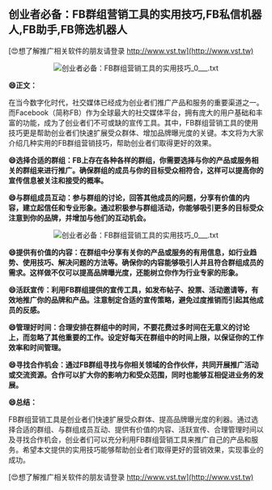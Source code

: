## **创业者必备：FB群组营销工具的实用技巧,FB私信机器人,FB助手,FB筛选机器人**

[😍想了解推广相关软件的朋友请登录 http://www.vst.tw](http://www.vst.tw)

 <center><img src="https://vst.tw/MP4/tuiguang/png/4.png" alt="创业者必备：FB群组营销工具的实用技巧_0___.txt"></center>

**😄正文：**

在当今数字化时代，社交媒体已经成为创业者们推广产品和服务的重要渠道之一。而Facebook（简称FB）作为全球最大的社交媒体平台，拥有庞大的用户基础和丰富的功能，成为了创业者们不可或缺的宣传工具。其中，FB群组营销工具的使用技巧更是帮助创业者们快速扩展受众群体、增加品牌曝光度的关键。本文将为大家介绍几种实用的FB群组营销技巧，帮助创业者们取得更好的效果。

**😄选择合适的群组：FB上存在各种各样的群组，你需要选择与你的产品或服务相关的群组来进行推广。确保群组的成员与你的目标受众相符合，这样可以提高你的宣传信息被关注和接受的概率。**

**😄与群组成员互动：参与群组的讨论，回答其他成员的问题，分享有价值的内容，建立起信任和专业形象。通过积极参与群组活动，你能够吸引更多的目标受众注意到你的品牌，并增加与他们的互动机会。**

 <center><img src="https://vst.tw/MP4/tuiguang/png/8.png" alt="创业者必备：FB群组营销工具的实用技巧_0___.txt"></center>

**😄提供有价值的内容：在群组中分享有关你的产品或服务的有用信息，如行业趋势、使用技巧、解决问题的方法等。确保你的内容能够吸引人并且符合群组成员的需求。这样做不仅可以提高品牌曝光度，还能树立你作为行业专家的形象。**

**😄活跃宣传：利用FB群组提供的宣传工具，如发布帖子、投票、活动邀请等，有效地推广你的品牌和产品。注意制定合适的宣传策略，避免过度推销而引起其他成员的反感。**

**😄管理好时间：合理安排在群组中的时间，不要花费过多时间在无意义的讨论上，而忽略了其他重要的工作。设定好每天在群组中的时间上限，以保证你的工作效率和时间管理。**

**😄寻找合作机会：通过FB群组寻找与你相关领域的合作伙伴，共同开展推广活动或交流资源。合作可以扩大你的影响力和受众范围，同时也能够互相促进业务的发展。**

**😄总结：**

FB群组营销工具是创业者们快速扩展受众群体、提高品牌曝光度的利器。通过选择合适的群组、与群组成员互动、提供有价值的内容、活跃宣传、合理管理时间以及寻找合作机会，创业者们可以充分利用FB群组营销工具来推广自己的产品和服务。希望本文提供的实用技巧能够帮助创业者们取得更好的营销效果，实现事业的成功。

[😍想了解推广相关软件的朋友请登录 http://www.vst.tw](http://www.vst.tw)



